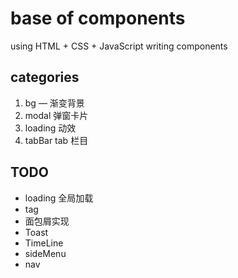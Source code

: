 # base of components
using HTML + CSS + JavaScript writing components

## categories
1. bg — 渐变背景
2. modal 弹窗卡片
3. loading 动效
4. tabBar tab 栏目


## TODO
- loading 全局加载
- tag
- 面包屑实现
- Toast
- TimeLine
- sideMenu
- nav
